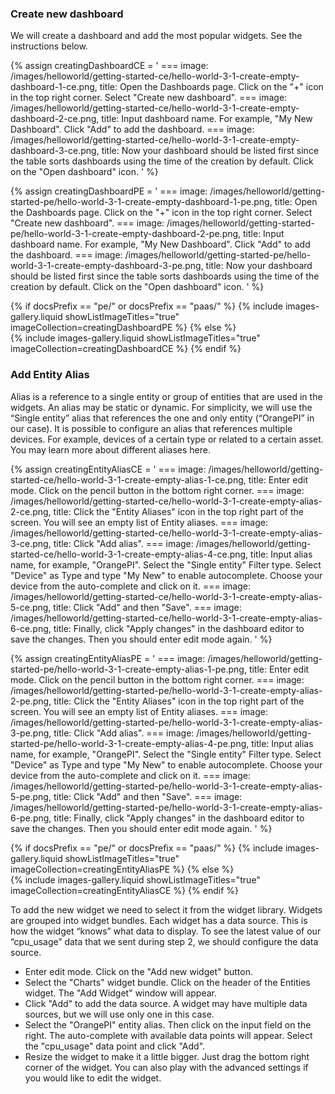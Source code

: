 ### Create new dashboard
We will create a dashboard and add the most popular widgets. See the instructions below.


{% assign creatingDashboardCE = '
    ===
        image: /images/helloworld/getting-started-ce/hello-world-3-1-create-empty-dashboard-1-ce.png,
        title: Open the Dashboards page. Click on the "+" icon in the top right corner. Select "Create new dashboard".
    ===
        image: /images/helloworld/getting-started-ce/hello-world-3-1-create-empty-dashboard-2-ce.png,
        title: Input dashboard name. For example, "My New Dashboard". Click "Add" to add the dashboard.
    ===
        image: /images/helloworld/getting-started-ce/hello-world-3-1-create-empty-dashboard-3-ce.png,
        title: Now your dashboard should be listed first since the table sorts dashboards using the time of the creation by default. Click on the "Open dashboard" icon.
    '
%}

{% assign creatingDashboardPE = '
    ===
        image: /images/helloworld/getting-started-pe/hello-world-3-1-create-empty-dashboard-1-pe.png,
        title: Open the Dashboards page. Click on the "+" icon in the top right corner. Select "Create new dashboard".
    ===
        image: /images/helloworld/getting-started-pe/hello-world-3-1-create-empty-dashboard-2-pe.png,
        title: Input dashboard name. For example, "My New Dashboard". Click "Add" to add the dashboard.
    ===
        image: /images/helloworld/getting-started-pe/hello-world-3-1-create-empty-dashboard-3-pe.png,
        title: Now your dashboard should be listed first since the table sorts dashboards using the time of the creation by default. Click on the "Open dashboard" icon.
    '
%}

{% if docsPrefix == "pe/" or docsPrefix == "paas/" %}
    {% include images-gallery.liquid showListImageTitles="true" imageCollection=creatingDashboardPE %}
{% else %}  
    {% include images-gallery.liquid showListImageTitles="true" imageCollection=creatingDashboardCE %}
{% endif %}

### Add Entity Alias

Alias is a reference to a single entity or group of entities that are used in the widgets. An alias may be static or 
dynamic. For simplicity, we will use the “Single entity” alias that references the one and only entity (“OrangePI” in 
our case). It is possible to configure an alias that references multiple devices. For example, devices of a certain 
type or related to a certain asset. You may learn more about different aliases here.

{% assign creatingEntityAliasCE = '
    ===
        image: /images/helloworld/getting-started-ce/hello-world-3-1-create-empty-alias-1-ce.png,
        title: Enter edit mode. Click on the pencil button in the bottom right corner.
    ===
        image: /images/helloworld/getting-started-ce/hello-world-3-1-create-empty-alias-2-ce.png,
        title: Click the "Entity Aliases" icon in the top right part of the screen. You will see an empty list of Entity aliases.
    ===
        image: /images/helloworld/getting-started-ce/hello-world-3-1-create-empty-alias-3-ce.png,
        title: Click "Add alias".
    ===
        image: /images/helloworld/getting-started-ce/hello-world-3-1-create-empty-alias-4-ce.png,
        title: Input alias name, for example, "OrangePI". Select the "Single entity" Filter type. Select "Device" as Type and type "My New" to enable autocomplete. Choose your device from the auto-complete and click on it.
    ===
        image: /images/helloworld/getting-started-ce/hello-world-3-1-create-empty-alias-5-ce.png,
        title: Click "Add" and then "Save".
    ===
        image: /images/helloworld/getting-started-ce/hello-world-3-1-create-empty-alias-6-ce.png,
        title: Finally, click "Apply changes" in the dashboard editor to save the changes. Then you should enter edit mode again.
    '
%}

{% assign creatingEntityAliasPE = '
    ===
        image: /images/helloworld/getting-started-pe/hello-world-3-1-create-empty-alias-1-pe.png,
        title: Enter edit mode. Click on the pencil button in the bottom right corner.
    ===
        image: /images/helloworld/getting-started-pe/hello-world-3-1-create-empty-alias-2-pe.png,
        title: Click the "Entity Aliases" icon in the top right part of the screen. You will see an empty list of Entity aliases.
    ===
        image: /images/helloworld/getting-started-pe/hello-world-3-1-create-empty-alias-3-pe.png,
        title: Click "Add alias".
    ===
        image: /images/helloworld/getting-started-pe/hello-world-3-1-create-empty-alias-4-pe.png,
        title: Input alias name, for example, "OrangePI". Select the "Single entity" Filter type. Select "Device" as Type and type "My New" to enable autocomplete. Choose your device from the auto-complete and click on it.
    ===
        image: /images/helloworld/getting-started-pe/hello-world-3-1-create-empty-alias-5-pe.png,
        title: Click "Add" and then "Save".
    ===
        image: /images/helloworld/getting-started-pe/hello-world-3-1-create-empty-alias-6-pe.png,
        title: Finally, click "Apply changes" in the dashboard editor to save the changes. Then you should enter edit mode again.
    '
%}

{% if docsPrefix == "pe/" or docsPrefix == "paas/" %}
    {% include images-gallery.liquid showListImageTitles="true" imageCollection=creatingEntityAliasPE %}
{% else %}  
    {% include images-gallery.liquid showListImageTitles="true" imageCollection=creatingEntityAliasCE %}
{% endif %}

To add the new widget we need to select it from the widget library. Widgets are grouped into widget bundles. Each widget has a data source. This is how the widget “knows” what data to display. To see the latest value of our “cpu_usage” data that we sent during step 2, we should configure the data source.

- Enter edit mode. Click on the "Add new widget" button.
- Select the "Charts" widget bundle. Click on the header of the Entities widget. The "Add Widget" window will appear.
- Click "Add" to add the data source. A widget may have multiple data sources, but we will use only one in this case.
- Select the "OrangePI" entity alias. Then click on the input field on the right. The auto-complete with available data points will appear. Select the "cpu_usage" data point and click "Add".
- Resize the widget to make it a little bigger. Just drag the bottom right corner of the widget. You can also play with the advanced settings if you would like to edit the widget.